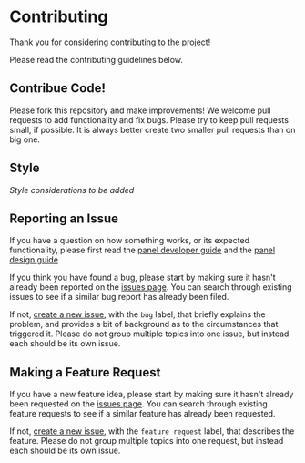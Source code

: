 # Contributing
 
Thank you for considering contributing to the project! 

Please read the contributing guidelines below.

## Contribue Code!

Please fork this repository and make improvements! We welcome pull requests to add functionality and fix bugs. Please try to keep pull requests small, if possible. It is always better create two smaller pull requests than on big one.

## Style

*Style considerations to be added*

## Reporting an Issue

If you have a question on how something works, or its expected functionality, please first read the [panel developer guide](docs/panelDeveloperGuide.md) and the [panel design guide](docs/panelDesign.md)

If you think you have found a bug, please start by making sure it hasn't already been reported on the [issues page](divIDE]issues?state=open). You can search through existing issues to see if a similar bug report has already been filed.

If not, [create a new issue](divIDE/issues), with the `bug` label, that briefly explains the problem, and provides a bit of background as to the circumstances that triggered it. Please do not group multiple topics into one issue, but instead each should be its own issue.

## Making a Feature Request

If you have a new feature idea, please start by making sure it hasn't already been requested on the [issues page](divIDE/labels/feature%20request). You can search through existing feature requests to see if a similar feature has already been requested.

If not, [create a new issue](divIDE/issues), with the `feature request` label, that describes the feature. Please do not group multiple topics into one request, but instead each should be its own issue.




